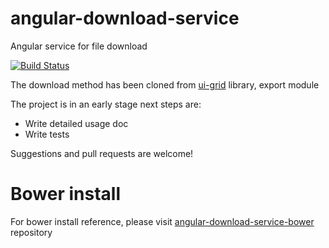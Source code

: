 # angular-download-service
Angular service for file download

[![Build Status](https://travis-ci.org/ggiovinazzo/angular-download-service.svg?branch=0.1.0-a)](https://travis-ci.org/ggiovinazzo/angular-download-service)

The download method has been cloned from [ui-grid](https://github.com/angular-ui/ng-grid/blob/master/src/features/exporter/js/exporter.js#L877) library, export module

The project is in an early stage next steps are:
* Write detailed usage doc
* Write tests

Suggestions and pull requests are welcome!

# Bower install
For bower install reference, please visit [angular-download-service-bower](https://github.com/ggiovinazzo/angular-download-service-bower) repository